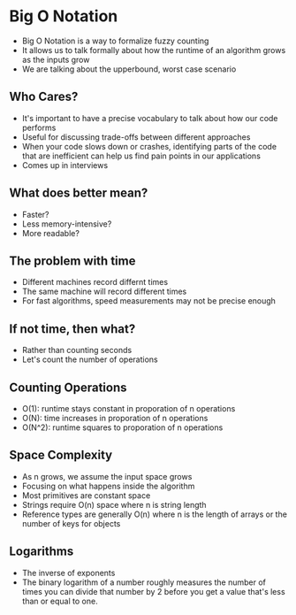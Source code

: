 # Big O Notation
* Big O Notation is a way to formalize fuzzy counting
* It allows us to talk formally about how the runtime of an algorithm grows as the inputs grow
* We are talking about the upperbound, worst case scenario

## Who Cares?
* It's important to have a precise vocabulary to talk about how our code performs
* Useful for discussing trade-offs between different approaches
* When your code slows down or crashes, identifying parts of the code that are inefficient can help us find pain points in our applications
* Comes up in interviews

## What does better mean?
* Faster?
* Less memory-intensive?
* More readable?

## The problem with time
* Different machines record differnt times
* The same machine will record different times
* For fast algorithms, speed measurements may not be precise enough

## If not time, then what?
* Rather than counting seconds
* Let's count the number of operations

## Counting Operations
* O(1): runtime stays constant in proporation of n operations
* O(N): time increases in proporation of n operations
* O(N^2): runtime squares to proporation of n operations

## Space Complexity
* As n grows, we assume the input space grows
* Focusing on what happens inside the algorithm
* Most primitives are constant space
* Strings require O(n) space where n is string length
* Reference types are generally O(n) where n is the length of arrays or the number of keys for objects

## Logarithms
* The inverse of exponents
* The binary logarithm of a number roughly measures the number of times you can divide that number by 2 before you get a value that's less than or equal to one.

